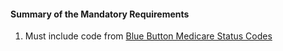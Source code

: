 #### Summary of the Mandatory Requirements

1.  Must include code from [Blue Button Medicare Status Codes](ValueSet-ms-cd.html)